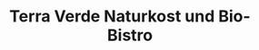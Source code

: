---
title: "Terra Verde Naturkost und Bio-Bistro"
url: /wittenberg/terra-verde-naturkost-und-bio-bistro/
shop: Supermarkt
---